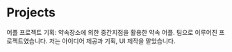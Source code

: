 # Projects
어플 프로젝트 기획: 약속장소에 의한 중간지점을 활용한 약속 어플. 팀으로 이루어진 프로젝트였습니다. 저는 아이디어 제공과 기획, UI 제작을 맡았습니다.
<br/>

